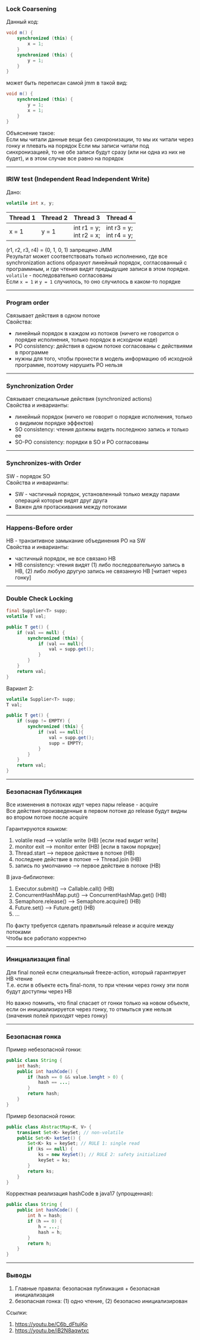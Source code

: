 ### Lock Coarsening

Данный код:
```java
void m() {
    synchronized (this) {
        x = 1;
    }
    synchronized (this) {
        y = 1;
    }
}
```

может быть переписан самой jmm в такой вид:
```java
void m() {
    synchronized (this) {
        y = 1;
        x = 1;
    }
}
```

Объяснение такое:  
Если мы читали данные вещи без синхронизации, то мы их читали через гонку и плевать на порядок
Если мы записи читали под синхронизацией, то не обе записи будут сразу (или ни одна из них не будет), и в этом
случае все равно на порядок

---

### IRIW test (Independent Read Independent Write)

Дано:
```java
volatile int x, y;
```

| Thread 1 | Thread 2 | Thread 3                      | Thread 4                      |
|----------|----------|-------------------------------|-------------------------------|
| x = 1    | y = 1    | int r1 = y; <br/> int r2 = x; | int r3 = y; <br/> int r4 = y; |

(r1, r2, r3, r4) = (0, 1, 0, 1) запрещено JMM  
Результат может соответствовать только исполнению, где все synchronization actions образуют
линейный порядок, согласованный с программным, и где чтения видят предыдущие записи в
этом порядке.  
`volatile` - последовательно согласованы  
Если `x = 1` и `y = 1` случилось, то оно случилось в каком-то порядке

---

### Program order

Связывает действия в одном потоке  
Свойства:
- линейный порядок в каждом из потоков (ничего не говорится о порядке исполнения, только порядок в исходном коде)
- PO consistency: действия в одном потоке согласованы с действиями в программе
- нужны для того, чтобы пронести в модель информацию об исходной программе, поэтому нарушить PO нельзя


---

### Synchronization Order

Связывает специальные действия (synchronized actions)  
Свойства и инварианты:
- линейный порядок (ничего не говорит о порядке исполнения, только о видимом порядке эффектов)
- SO consistency: чтения должны видеть последнюю запись и только ее
- SO-PO consistency: порядки в SO и PO согласованы


---

### Synchronizes-with Order

SW - порядок SO  
Свойства и инварианты:
- SW - частичный порядок, установленный только между парами операций которые видят друг друга
- Важен для протаскивания между потоками


---

### Happens-Before order

HB - транзитивное замыкание объединения PO на SW  
Свойства и инварианты:
- частичный порядок, не все связано HB
- HB consistency: чтения видят (1) либо последовательную запись в HB, (2) либо любую другую запись не связанную HB [читает через гонку]


---

### Double Check Locking

```java
final Supplier<T> supp;
volatile T val;

public T get() {
    if (val == null) {
        synchronized (this) {
            if (val == null){
                val = supp.get();
            }
        }
    }
    return val;
}
```

Вариант 2:
```java
volatile Supplier<T> supp;
T val;

public T get() {
    if (supp != EMPTY) {
        synchronized (this) {
            if (val == null){
                val = supp.get();
                supp = EMPTY;
            }
        }
    }
    return val;
}
```


---

### Безопасная Публикация

Все изменения в потоках идут через пары release - acquire  
Все действия произведенные в первом потоке до release будут видны во втором потоке после acquire  

Гарантируются языком:
1) volatile read --> volatile write (HB) [если read видит write]
2) monitor exit --> monitor enter (HB) [если в таком порядке]
3) Thread.start --> первое действие в потоке (HB) 
4) последнее действие в потоке --> Thread.join (HB)
5) запись по умолчанию --> первое действие в потоке (HB)

В java-библиотеке:
1) Executor.submit() --> Callable.call() (HB)
2) ConcurrentHashMap.put() --> ConcurrentHashMap.get() (HB)
3) Semaphore.release() --> Semaphore.acquire() (HB)
4) Future.set() --> Future.get() (HB)
5) ...

По факту требуется сделать правильный release и acquire между потоками  
Чтобы все работало корректно


---

### Инициализация final

Для final полей если специальный freeze-action, который гарантирует HB чтение  
Т.е. если в объекте есть final-поля, то при чтении через гонку эти поля будут доступны через HB

Но важно помнить, что final спасает от гонки только на новом объекте, если он инициализируется через
гонку, то отмыться уже нельзя (значения полей приходят через гонку)


---

### Безопасная гонка

Пример небезопасной гонки:
```java
public class String {
    int hash;
    public int hashCode() {
        if (hash == 0 && value.lenght > 0) {
            hash == ...;
        }
        return hash;
    }
}
```

Пример безопасной гонки:
```java
public class AbstractMap<K, V> {
    transient Set<K> keySet; // non-volatile
    public Set<K> ketSet() {
        Set<K> ks = keySet; // RULE 1: single read
        if (ks == null) {
            ks = new KeySet(); // RULE 2: safety initialized
            keySet = ks;
        }
        return ks;
    }
}
```

Корректная реализация hashCode в java17 (упрощенная):
```java
public class String {
    public int hashCode() {
        int h = hash;
        if (h == 0) {
            h = ...;
            hash = h;
        }
        return h;
    }
}
```


---

### Выводы

1) Главные правила: безопасная публикация + безопасная инициализация
2) безопасная гонка: (1) одно чтение, (2) безопасно инициализирован


Ссылки:  
1) https://youtu.be/C6b_dFtujKo
2) https://youtu.be/iB2N8aqwtxc

